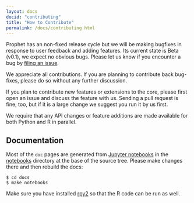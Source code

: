 ```yaml
---
layout: docs
docid: "contributing"
title: "How to Contribute"
permalink: /docs/contributing.html
---
```


Prophet has an non-fixed release cycle but we will be making bugfixes in response to user feedback and adding features.  Its current state is Beta (v0.1), we expect no obvious bugs. Please let us know if you encounter a bug by [filing an issue](https://github.com/facebookincubator/prophet/issues).

We appreciate all contributions. If you are planning to contribute back bug-fixes, please do so without any further discussion.

If you plan to contribute new features or extensions to the core, please first open an issue and discuss the feature with us. Sending a pull request is fine, too, but if it is a large change we suggest you run it by us first.

We require that any API changes or feature additions are made available for both Python and R in parallel.

## Documentation

Most of the `doc` pages are generated from [Jupyter notebooks](http://jupyter.org/) in the [notebooks](https://github.com/facebookincubator/prophet/tree/master/notebooks) directory at the base of the source tree.  Please make changes there and then rebuild the docs:

```
$ cd docs
$ make notebooks
```

Make sure you have installed [rpy2](https://rpy2.bitbucket.io/) so that the R code can be run as well.
